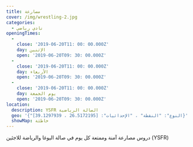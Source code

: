 ```yaml
---
title: مصارعة
cover: /img/wrestling-2.jpg
categories:
  - نادي رياضي
openingTimes:
  - 
    close: '2019-06-20T11: 00: 00.000Z'
    day: الإثنين
    open: '2019-06-20T09: 30: 00.000Z'
  - 
    close: '2019-06-20T11: 00: 00.000Z'
    day: الأربعاء
    open: '2019-06-20T09: 30: 00.000Z'
  - 
    close: '2019-06-20T11: 00: 00.000Z'
    day: يوم الجمعة
    open: '2019-06-20T09: 30: 00.000Z'
location:
  description: YSFR الصالة الرياضية
  geo: '{"النوع": "النقطة" ، "الإحداثيات": [26.5172195 ، 39.1297939]}'
  showMap: خاطئة
---
```


دروس مصارعة آمنة وممتعة كل يوم في صالة اليوغا والرياضة للاجئين (YSFR)